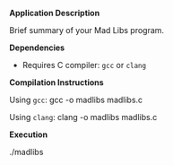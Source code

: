 **Application Description**

Brief summary of your Mad Libs program.

**Dependencies**
- Requires C compiler: `gcc` or `clang` 

**Compilation Instructions**

Using `gcc`:
gcc -o madlibs madlibs.c

Using `clang`:
clang -o madlibs madlibs.c

**Execution**

./madlibs
